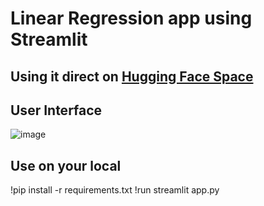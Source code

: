 # Linear Regression app using Streamlit

## Using it direct on [Hugging Face Space](https://huggingface.co/spaces/Lavatus/Linear_Regression/tree/main)

## User Interface
![image](https://user-images.githubusercontent.com/59205970/225296789-8877e675-e870-4049-af21-56466cb441b0.png)

## Use on your local

!pip install -r requirements.txt
!run streamlit app.py
